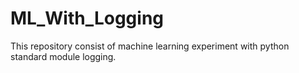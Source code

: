 # ML_With_Logging
This repository consist of machine learning experiment with python standard module logging. 
